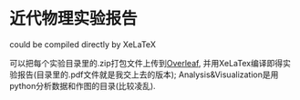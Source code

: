 # 近代物理实验报告

could be compiled directly by XeLaTeX

可以把每个实验目录里的.zip打包文件上传到[Overleaf](https://www.overleaf.com/project), 并用XeLaTex编译即得实验报告(目录里的.pdf文件就是我交上去的版本); Analysis&Visualization是用python分析数据和作图的目录(比较凌乱).
